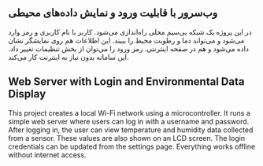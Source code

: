 ##  وب‌سرور با قابلیت ورود و نمایش داده‌های محیطی

در این پروژه یک شبکه بی‌سیم محلی راه‌اندازی می‌شود. کاربر با نام کاربری و رمز وارد می‌شود و می‌تواند دما و رطوبت محیط را ببیند.
 این اطلاعات هم روی نمایشگر نشان داده می‌شود و هم در صفحه اینترنتی. رمز ورود را می‌توان از بخش تنظیمات تغییر داد.
این سامانه بدون نیاز به اینترنت کار می‌کند.

##  Web Server with Login and Environmental Data Display

This project creates a local Wi-Fi network using a microcontroller. It runs a simple web server where users can log in with a username and password.
After logging in, the user can view temperature and humidity data collected from a sensor. These values are also shown on an LCD screen.
The login credentials can be updated from the settings page. Everything works offline without internet access.

